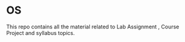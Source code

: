 # OS
This repo contains all the material related to Lab Assignment , Course Project  and syllabus topics.
